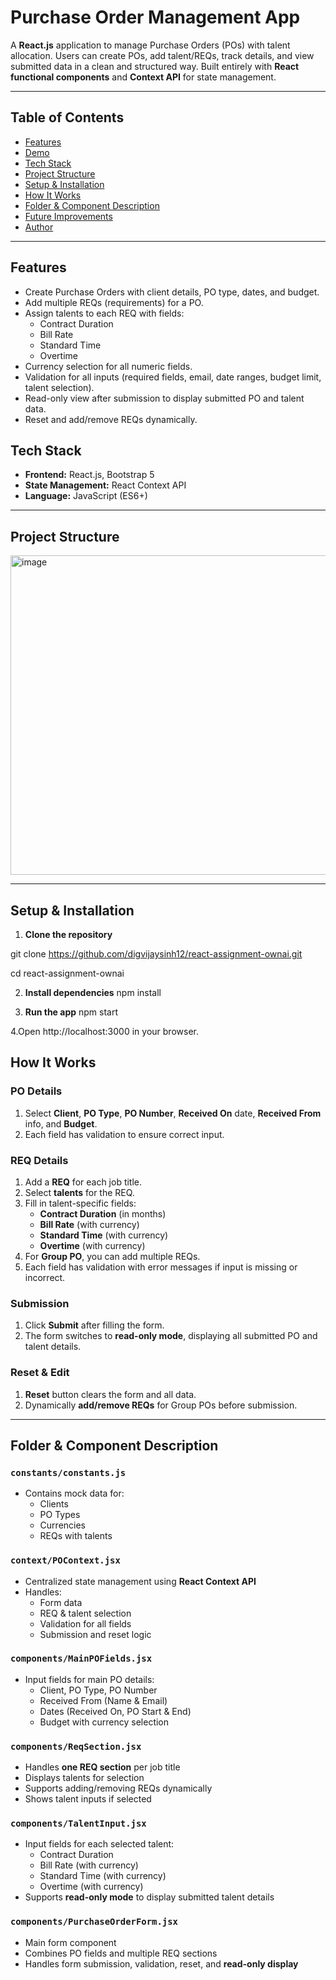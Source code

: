 # Purchase Order Management App

A **React.js** application to manage Purchase Orders (POs) with talent allocation. Users can create POs, add talent/REQs, track details, and view submitted data in a clean and structured way. Built entirely with **React functional components** and **Context API** for state management.

---

## Table of Contents

- [Features](#features)  
- [Demo](#demo)  
- [Tech Stack](#tech-stack)  
- [Project Structure](#project-structure)  
- [Setup & Installation](#setup--installation)  
- [How It Works](#how-it-works)  
- [Folder & Component Description](#folder--component-description)  
- [Future Improvements](#future-improvements)  
- [Author](#author)

---

## Features

- Create Purchase Orders with client details, PO type, dates, and budget.  
- Add multiple REQs (requirements) for a PO.  
- Assign talents to each REQ with fields:  
  - Contract Duration  
  - Bill Rate  
  - Standard Time  
  - Overtime  
- Currency selection for all numeric fields.  
- Validation for all inputs (required fields, email, date ranges, budget limit, talent selection).  
- Read-only view after submission to display submitted PO and talent data.  
- Reset and add/remove REQs dynamically.  


## Tech Stack

- **Frontend:** React.js, Bootstrap 5  
- **State Management:** React Context API  
- **Language:** JavaScript (ES6+)

---

## Project Structure

<img width="605" height="511" alt="image" src="https://github.com/user-attachments/assets/184f8ea0-a8c0-4cf5-b4a4-5405605b3551" />



---

## Setup & Installation

1. **Clone the repository**


git clone https://github.com/digvijaysinh12/react-assignment-ownai.git

cd react-assignment-ownai


2. **Install dependencies**
npm install

3. **Run the app**
npm start

4.Open http://localhost:3000 in your browser.

## How It Works

### PO Details
1. Select **Client**, **PO Type**, **PO Number**, **Received On** date, **Received From** info, and **Budget**.
2. Each field has validation to ensure correct input.

### REQ Details
1. Add a **REQ** for each job title.
2. Select **talents** for the REQ.
3. Fill in talent-specific fields:
   - **Contract Duration** (in months)
   - **Bill Rate** (with currency)
   - **Standard Time** (with currency)
   - **Overtime** (with currency)
4. For **Group PO**, you can add multiple REQs.  
5. Each field has validation with error messages if input is missing or incorrect.

### Submission
1. Click **Submit** after filling the form.
2. The form switches to **read-only mode**, displaying all submitted PO and talent details.

### Reset & Edit
1. **Reset** button clears the form and all data.
2. Dynamically **add/remove REQs** for Group POs before submission.

---

## Folder & Component Description

### `constants/constants.js`
- Contains mock data for:
  - Clients
  - PO Types
  - Currencies
  - REQs with talents

### `context/POContext.jsx`
- Centralized state management using **React Context API**
- Handles:
  - Form data
  - REQ & talent selection
  - Validation for all fields
  - Submission and reset logic

### `components/MainPOFields.jsx`
- Input fields for main PO details:
  - Client, PO Type, PO Number
  - Received From (Name & Email)
  - Dates (Received On, PO Start & End)
  - Budget with currency selection

### `components/ReqSection.jsx`
- Handles **one REQ section** per job title
- Displays talents for selection
- Supports adding/removing REQs dynamically
- Shows talent inputs if selected

### `components/TalentInput.jsx`
- Input fields for each selected talent:
  - Contract Duration
  - Bill Rate (with currency)
  - Standard Time (with currency)
  - Overtime (with currency)
- Supports **read-only mode** to display submitted talent details

### `components/PurchaseOrderForm.jsx`
- Main form component
- Combines PO fields and multiple REQ sections
- Handles form submission, validation, reset, and **read-only display**
